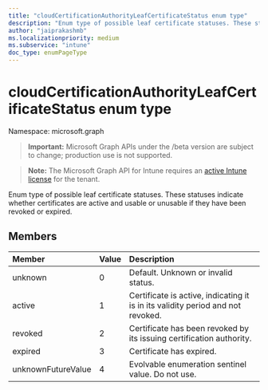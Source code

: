 ```yaml
---
title: "cloudCertificationAuthorityLeafCertificateStatus enum type"
description: "Enum type of possible leaf certificate statuses. These statuses indicate whether certificates are active and usable or unusable if they have been revoked or expired."
author: "jaiprakashmb"
ms.localizationpriority: medium
ms.subservice: "intune"
doc_type: enumPageType
---
```


# cloudCertificationAuthorityLeafCertificateStatus enum type

Namespace: microsoft.graph

> **Important:** Microsoft Graph APIs under the /beta version are subject to change; production use is not supported.

> **Note:** The Microsoft Graph API for Intune requires an [active Intune license](https://go.microsoft.com/fwlink/?linkid=839381) for the tenant.

Enum type of possible leaf certificate statuses. These statuses indicate whether certificates are active and usable or unusable if they have been revoked or expired.

## Members
|Member|Value|Description|
|:---|:---|:---|
|unknown|0|Default. Unknown or invalid status.|
|active|1|Certificate is active, indicating it is in its validity period and not revoked.|
|revoked|2|Certificate has been revoked by its issuing certification authority.|
|expired|3|Certificate has expired.|
|unknownFutureValue|4|Evolvable enumeration sentinel value. Do not use.|
